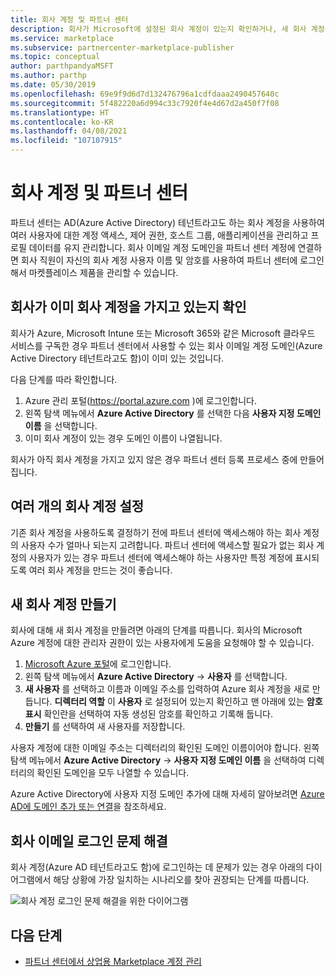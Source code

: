 ```yaml
---
title: 회사 계정 및 파트너 센터
description: 회사가 Microsoft에 설정된 회사 계정이 있는지 확인하거나, 새 회사 계정을 만들거나, 파트너 센터에서 사용할 여러 개의 회사 계정을 설정하는 방법입니다.
ms.service: marketplace
ms.subservice: partnercenter-marketplace-publisher
ms.topic: conceptual
author: parthpandyaMSFT
ms.author: parthp
ms.date: 05/30/2019
ms.openlocfilehash: 69e9f9d6d7d132476796a1cdfdaaa2490457640c
ms.sourcegitcommit: 5f482220a6d994c33c7920f4e4d67d2a450f7f08
ms.translationtype: HT
ms.contentlocale: ko-KR
ms.lasthandoff: 04/08/2021
ms.locfileid: "107107915"
---
```

# <a name="company-work-accounts-and-partner-center"></a>회사 계정 및 파트너 센터

파트너 센터는 AD(Azure Active Directory) 테넌트라고도 하는 회사 계정을 사용하여 여러 사용자에 대한 계정 액세스, 제어 권한, 호스트 그룹, 애플리케이션을 관리하고 프로필 데이터를 유지 관리합니다. 회사 이메일 계정 도메인을 파트너 센터 계정에 연결하면 회사 직원이 자신의 회사 계정 사용자 이름 및 암호를 사용하여 파트너 센터에 로그인해서 마켓플레이스 제품을 관리할 수 있습니다.

## <a name="check-whether-your-company-already-has-a-work-account"></a>회사가 이미 회사 계정을 가지고 있는지 확인

회사가 Azure, Microsoft Intune 또는 Microsoft 365와 같은 Microsoft 클라우드 서비스를 구독한 경우 파트너 센터에서 사용할 수 있는 회사 이메일 계정 도메인(Azure Active Directory 테넌트라고도 함)이 이미 있는 것입니다.

다음 단계를 따라 확인합니다.
1. Azure 관리 포털(https://portal.azure.com )에 로그인합니다.
2. 왼쪽 탐색 메뉴에서 **Azure Active Directory** 를 선택한 다음 **사용자 지정 도메인 이름** 을 선택합니다.
3. 이미 회사 계정이 있는 경우 도메인 이름이 나열됩니다.

회사가 아직 회사 계정을 가지고 있지 않은 경우 파트너 센터 등록 프로세스 중에 만들어집니다.

## <a name="set-up-multiple-work-accounts"></a>여러 개의 회사 계정 설정

기존 회사 계정을 사용하도록 결정하기 전에 파트너 센터에 액세스해야 하는 회사 계정의 사용자 수가 얼마나 되는지 고려합니다. 파트너 센터에 액세스할 필요가 없는 회사 계정의 사용자가 있는 경우 파트너 센터에 액세스해야 하는 사용자만 특정 계정에 표시되도록 여러 회사 계정을 만드는 것이 좋습니다.

## <a name="create-a-new-work-account"></a>새 회사 계정 만들기

회사에 대해 새 회사 계정을 만들려면 아래의 단계를 따릅니다. 회사의 Microsoft Azure 계정에 대한 관리자 권한이 있는 사용자에게 도움을 요청해야 할 수 있습니다.

1. [Microsoft Azure 포털](https://portal.azure.com)에 로그인합니다.
2. 왼쪽 탐색 메뉴에서 **Azure Active Directory** -> **사용자** 를 선택합니다.
3. **새 사용자** 를 선택하고 이름과 이메일 주소를 입력하여 Azure 회사 계정을 새로 만듭니다. **디렉터리 역할** 이 **사용자** 로 설정되어 있는지 확인하고 맨 아래에 있는 **암호 표시** 확인란을 선택하여 자동 생성된 암호를 확인하고 기록해 둡니다.
4. **만들기** 를 선택하여 새 사용자를 저장합니다.

사용자 계정에 대한 이메일 주소는 디렉터리의 확인된 도메인 이름이어야 합니다. 왼쪽 탐색 메뉴에서 **Azure Active Directory** ->  **사용자 지정 도메인 이름** 을 선택하여 디렉터리의 확인된 도메인을 모두 나열할 수 있습니다.

Azure Active Directory에 사용자 지정 도메인 추가에 대해 자세히 알아보려면 [Azure AD에 도메인 추가 또는 연결](/azure/active-directory/fundamentals/add-custom-domain)을 참조하세요.

## <a name="troubleshoot-work-email-sign-in"></a>회사 이메일 로그인 문제 해결

회사 계정(Azure AD 테넌트라고도 함)에 로그인하는 데 문제가 있는 경우 아래의 다이어그램에서 해당 상황에 가장 일치하는 시나리오를 찾아 권장되는 단계를 따릅니다.

![회사 계정 로그인 문제 해결을 위한 다이어그램](./media/manage-accounts/onboarding-aad-flow.png)

## <a name="next-steps"></a>다음 단계

- [파트너 센터에서 상업용 Marketplace 계정 관리](./manage-account.md)